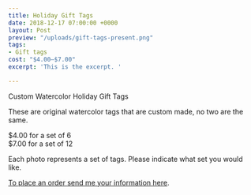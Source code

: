 ```yaml
---
title: Holiday Gift Tags
date: 2018-12-17 07:00:00 +0000
layout: Post
preview: "/uploads/gift-tags-present.png"
tags:
- Gift tags
cost: "$4.00–$7.00"
excerpt: 'This is the excerpt. '

---
```

Custom Watercolor Holiday Gift Tags

These are original watercolor tags that are custom made, no two are the same.

$4.00 for a set of 6   
$7.00 for a set of 12

Each photo represents a set of tags. Please indicate what set you would like.

[To place an order send me your information here](https://artbymegannacc.com/contact/).